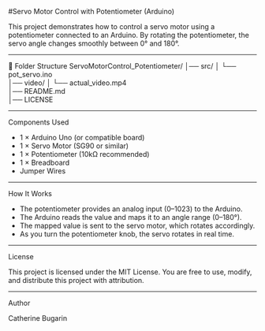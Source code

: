 #Servo Motor Control with Potentiometer (Arduino)

This project demonstrates how to control a servo motor using a potentiometer connected to an Arduino.
By rotating the potentiometer, the servo angle changes smoothly between 0° and 180°.

---

📂 Folder Structure
ServoMotorControl_Potentiometer/
│── src/
│   └── pot_servo.ino   
│── video/
│   └── actual_video.mp4         
│── README.md               
│── LICENSE         
        
---

Components Used

 - 1 × Arduino Uno (or compatible board)
 - 1 × Servo Motor (SG90 or similar)
 - 1 × Potentiometer (10kΩ recommended)
 - 1 × Breadboard
 - Jumper Wires

---

How It Works

 - The potentiometer provides an analog input (0–1023) to the Arduino.
 - The Arduino reads the value and maps it to an angle range (0–180°).
 - The mapped value is sent to the servo motor, which rotates accordingly.
 - As you turn the potentiometer knob, the servo rotates in real time.

---

License

This project is licensed under the MIT License.
You are free to use, modify, and distribute this project with attribution.

---

Author

Catherine Bugarin